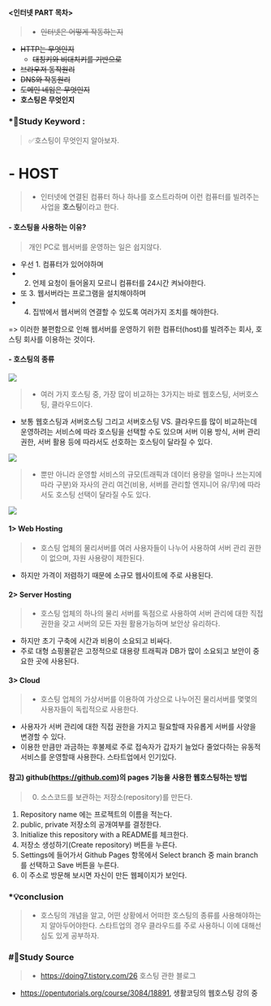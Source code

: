 #### <인터넷 PART 목차>

> - ~~인터넷은 어떻게 작동하는지~~

- ~~HTTP는 무엇인지~~
  - ~~대칭키와 비대치키를 기반으로~~
- ~~브라우저 동작원리~~
- ~~DNS와 작동원리~~
- ~~도메인 네임은 무엇인지~~
- **호스팅은 무엇인지**

### \*🔐Study Keyword :

> ✅호스팅이 무엇인지 알아보자.

# - HOST

> - 인터넷에 연결된 컴퓨터 하나 하나를 호스트라하며 이런 컴퓨터를 빌려주는 사업을 **호스팅**이라고 한다.

#### - 호스팅을 사용하는 이유?

> 개인 PC로 웹서버를 운영하는 일은 쉽지않다.

- 우선 1. 컴퓨터가 있어야하며
- 2. 언제 요청이 들어올지 모르니 컴퓨터를 24시간 켜놔야한다.
- 또 3. 웹서버라는 프로그램을 설치해야하며
- 4. 집밖에서 웹서버의 연결할 수 있도록 여러가지 조치를 해야한다.

=> 이러한 불편함으로 인해 웹서버를 운영하기 위한 컴퓨터(host)를 빌려주는 회사, 호스팅 회사를 이용하는 것이다.

#### - 호스팅의 종류

![](https://images.velog.io/images/minj9_6/post/b3a20ec6-19dd-423d-b094-08b5ade7f43c/image.png)

> - 여러 가지 호스팅 중, 가장 많이 비교하는 3가지는 바로 웹호스팅, 서버호스팅, 클라우드이다.

- 보통 웹호스팅과 서버호스팅 그리고 서버호스팅 VS. 클라우드를 많이 비교하는데 운영하려는 서비스에 따라 호스팅을 선택할 수도 있으며 서버 이용 방식, 서버 관리 권한, 서버 활용 등에 따라서도 선호하는 호스팅이 달라질 수 있다.

![](https://images.velog.io/images/minj9_6/post/5b51932a-73cc-47d1-8138-d9165c95374c/image.png)

> - 뿐만 아니라 운영할 서비스의 규모(트래픽과 데이터 용량을 얼마나 쓰는지에 따라 구분)와 자사의 관리 여건(비용, 서버를 관리할 엔지니어 유/무)에 따라서도 호스팅 선택이 달라질 수도 있다.

![](https://images.velog.io/images/minj9_6/post/82ee890c-54f6-46f2-bb68-bee635879e19/image.png)

#### 1> Web Hosting

> - 호스팅 업체의 물리서버를 여러 사용자들이 나누어 사용하여 서버 관리 권한이 없으며, 자원 사용량이 제한된다.

- 하지만 가격이 저렴하기 때문에 소규모 웹사이트에 주로 사용된다.

#### 2> Server Hosting

> - 호스팅 업체의 하나의 물리 서버를 독점으로 사용하여 서버 관리에 대한 직접 권한을 갖고 서버의 모든 자원 활용가능하며 보안상 유리하다.

- 하지만 초기 구축에 시간과 비용이 소요되고 비싸다.
- 주로 대형 쇼핑몰같은 고정적으로 대용량 트래픽과 DB가 많이 소요되고 보안이 중요한 곳에 사용된다.

#### 3> Cloud

> - 호스팅 업체의 가상서버를 이용하여 가상으로 나누어진 물리서버를 몇몇의 사용자들이 독립적으로 사용한다.

- 사용자가 서버 관리에 대한 직접 권한을 가지고 필요할때 자유롭게 서버를 사양을 변경할 수 있다.
- 이용한 만큼만 과금하는 후불제로 주로 접속자가 갑자기 늘었다 줄었다하는 유동적 서비스를 운영할때 사용한다. 스타트업에서 인기있다.

#### 참고) github(https://github.com)의 pages 기능을 사용한 웹호스팅하는 방법

> 0. 소스코드를 보관하는 저장소(repository)를 만든다.

1. Repository name 에는 프로젝트의 이름을 적는다.
2. public, private 저장소의 공개여부를 결정한다.
3. Initialize this repository with a README를 체크한다.
4. 저장소 생성하기(Create repository) 버튼을 누른다.
5. Settings에 들어가서 Github Pages 항목에서 Select branch 중
   main branch를 선택하고 Save 버튼을 누른다.
6. 이 주소로 방문해 보시면 자신이 만든 웹페이지가 보인다.

### \*💡conclusion

> - 호스팅의 개념을 알고, 어떤 상황에서 어떠한 호스팅의 종류를 사용해야하는지 알아두어야한다. 스타트업의 경우 클라우드를 주로 사용하니 이에 대해선 심도 있게 공부하자.

### #📑Study Source

> - https://doing7.tistory.com/26 호스팅 관한 블로그

- https://opentutorials.org/course/3084/18891, 생활코딩의 웹호스팅 강의 중
